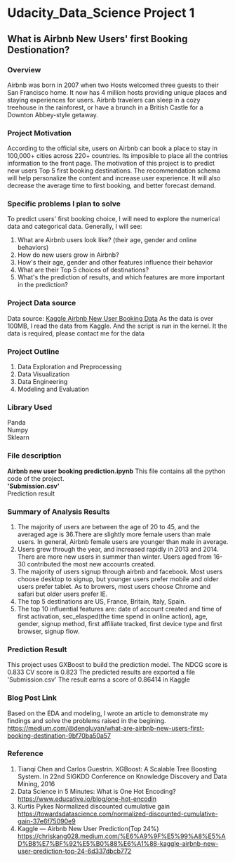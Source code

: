 # Udacity_Data_Science Project 1
## What is Airbnb New Users' first Booking Destionation?

### Overview
Airbnb was born in 2007 when two Hosts welcomed three guests to their San Francisco home. It now has 4 million hosts providing unique places and staying experiences for users. Airbnb travelers can sleep in a cozy treehouse in the rainforest, or have a brunch in a British Castle for a Downton Abbey-style getaway.

### Project Motivation
According to the official site, users on Airbnb can book a place to stay in 100,000+ cities across 220+ countries. Its imposible to place all the contries information to the front page. The motivation of this project is to predict new users Top 5 first booking destinations. The recommendation schema will help personalize the content and increase user experience. It will also decrease the average time to first booking, and better forecast demand. 

### Specific problems I plan to solve
To predict users' first booking choice, I will need to explore the numerical data and categorical data.
Generally, I will see:
1. What are Airbnb users look like? (their age, gender and online behaviors)
2. How do new users grow in Airbnb?
3. How's their age, gender and other features influence their behavior
4. What are their Top 5 choices of destinations?
5. What's the prediction of results, and which features are more important in the prediction?

### Project Data source
Data source: [Kaggle Airbnb New User Booking Data](https://www.kaggle.com/c/airbnb-recruiting-new-user-bookings/data)
As the data is over 100MB, I read the data from Kaggle. And the script is run in the kernel. It the data is required, please contact me for the data

### Project Outline
1. Data Exploration and Preprocessing
2. Data Visualization
3. Data Engineering
4. Modeling and Evaluation

### Library Used
Panda  
Numpy  
Sklearn  

### File description
**Airbnb new user booking prediction.ipynb**
This file contains all the python code of the project.  
**'Submission.csv'**  
Prediction result

### Summary of Analysis Results
1. The majority of users are between the age of 20 to 45, and the averaged age is 36.There are slightly more female users than male users. In general, Airbnb female users are younger than male in average.
2. Users grew through the year, and increased rapidly in 2013 and 2014. There are more new users in summer than winter. Users aged from 16-30 contributed the most new accounts created.
3. The majority of users signup through airbnb and facebook. Most users choose desktop to signup, but younger users prefer mobile and older users prefer tablet. As to browers, most users choose Chrome and safari but older users prefer IE.
4. The top 5 destinations are US, France, Britain, Italy, Spain.
5. The top 10 influential features are: date of account created and time of first activation, sec_elasped(the time spend in online action), age, gender, signup method, first affiliate tracked, first device type and first browser, signup flow.

### Prediction Result
This project uses GXBoost to build the prediction model. The NDCG score is 0.833  CV score is 0.823
The predicted results are exported a file 'Submission.csv'
The result earns a score of 0.86414 in Kaggle

### Blog Post Link 
Based on the EDA and modeling, I wrote an article to demonstrate my findings and solve the problems raised in the begining. 
https://medium.com/@dengluyan/what-are-airbnb-new-users-first-booking-destination-9bf70ba50a57

### Reference
1. Tianqi Chen and Carlos Guestrin. XGBoost: A Scalable Tree Boosting System. In 22nd SIGKDD Conference on Knowledge Discovery and Data Mining, 2016
2. Data Science in 5 Minutes: What is One Hot Encoding?https://www.educative.io/blog/one-hot-encodin
3. Kurtis Pykes Normalized discounted cumulative gain https://towardsdatascience.com/normalized-discounted-cumulative-gain-37e6f75090e9 
4. Kaggle — Airbnb New User Prediction(Top 24%) https://chriskang028.medium.com/%E6%A9%9F%E5%99%A8%E5%AD%B8%E7%BF%92%E5%B0%88%E6%A1%88-kaggle-airbnb-new-user-prediction-top-24-6d337dbcb772

